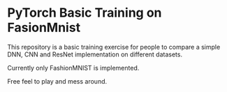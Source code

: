 # PyTorch Basic Training on FasionMnist

This repository is a basic training exercise for people to compare a simple DNN, CNN and ResNet implementation on different datasets.

Currently only FashionMNIST is implemented. 

Free feel to play and mess around. 